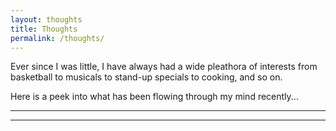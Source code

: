 ```yaml
---
layout: thoughts
title: Thoughts
permalink: /thoughts/
---
```


Ever since I was little, I have always had a wide pleathora of interests
from basketball to musicals to stand-up specials to cooking, and so on.

Here is a peek into what has been flowing through my mind recently...

---
---
<p></p>